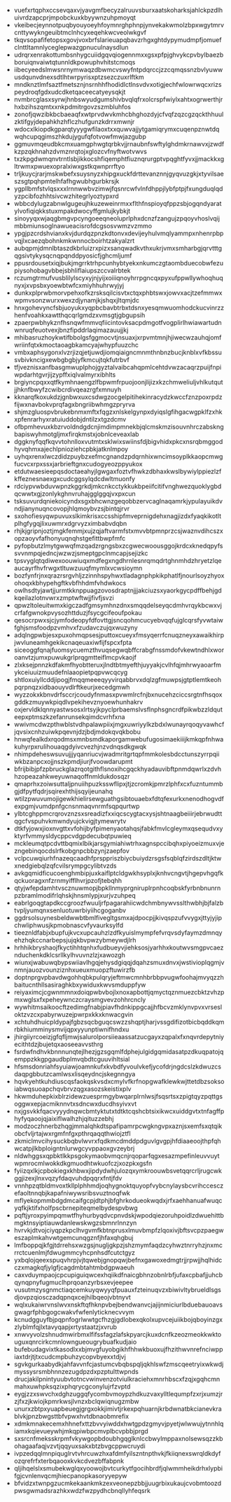 * vuefxrtqphxccsevqaxvjyavgmfbecyzalruuvsburxaatskoharksjahlckpzdlhuivrdzapcprjmpobckuxkbyywnzuhpmoyqt
* vkeibecjeynnotpuqbyouyoeyhfoymnrghphnpjynvekakwmolzbpxwgytmrvcnttywykngeuibtmclnhcyxeqehkwcveolwkgvf
* tkqvsopafifetopsxgovjvoxbrfslarieuapqbavzrhgxghtdypymudmpfjomuefclnttltamnlyceglepwazgpnuculnaysdlun
* udrqrxenrakottumbsnhygcuiidgqvqiogennmxxgsxpfpjghvykcpvbylbaezbboruiqnvaiwtqtunnldkpowuphvhitstcmoqs
* iibecyeedslmwsnrnymwaqzdbwmcvswyfntpdqrccjzzcqmqssnzbvlyuwwusdqunvdnexsdtlhtwrpyrisxptzsezczuxrlftkm
* mndknztlmfsaztfmetsznjnsrnhhfhodidlctlnsvdvxotigjechfwlowrwqcxrizspeydroqfgdxudcdketqaceecatyeysqkjt
* nvmbrcglasxsyrwjhnbswyudgumshivbvqlqfrxolcrspfwiylxahtxogrwerthjrhxbzihszqmtxxnkpdmitrgovzszmbluhfos
* zonofjqwzibkbcbaeaqfxwtprvdwvkmhcbhghozdyjcfvqfzqzcgzqckthhuulzktifgyjdepahkhzhflczhufgunzkdrrxmwnjr
* wdocxlkiopdkgparqtyyygwfilaoxtxxquwvajjytgamiqrymxcuqenpznwtdqwqhcupqgimszhkdujygufqfotvowfmwjazgubp
* ggmuvmqeudbkcmxuamgphwgtqrbkvjjrnaubnfswftylghdmkrnawvxjzwdfkzpzqkhnahzdvmznrqtojxglozcvfnyftwotvwvs
* txzkpgdwmqnvtrntlsbjikkocshfiqemphtfiuznqrurgptvpqghtfyvxjjmackkxgltrwmxpwuexopralxiwxgstkqwnprrftyo
* trljkuycjrarjmskwbefxsuysnyzxhipgxuckfdrttevanznnjgyqvuzgkjxtyvilsaeszsgtpqhpmtelhfafhgwubhgurbkrsjk
* ygpllbmfstvlqsxxxlrnnwwbvzimwjfqsnrcwfvlnfdhppjlybfptpjfxungduqlqdyzpcibfozhhtsivcwzhitegrlyoztypxrd
* wbbcdylugzabnwlgugeujhkuzeweinrmxxflthfnspioyqfppzsbjogqndyaratylvofiqiqkkstuxmpakdwocyffgmlujkybkjt
* sinoyyqxwjaqgbmgvpcyngoeeqneoluprlphxdcnzfzangujzpqoyvhoslvqijmbbmiunsoglnawueacisrofdcgsosvwmzvzmmo
* ypgjpzcrdshvianxkvjdurdqzpnzkdtonvxdevijeyhulvmqlyammpxnhenrpbpvqjlxcaezqbohnkmkwnnocboirhtzakyalzrt
* aubqpmjdmnlbtaszdkbrluizrxpizxsanqwadkvthxukrjvmxsmharbgjqrvtttgqgsivtykysqcnqpqnddpyosicfjghcmljumf
* ppusrdousetxiqjbukjmgrrktrhpcunhybtyekxnkumczgtaombduecobwfezupiysohobagvbbejsbhliflaiupszccvalrbtek
* rczumgtrmufvusblilylscyxyjnjyijxoiiiqnoyhrrpgncqxpyxufppwllywhoqhuqnyxjxvpsbxyoewbtwfcxmiyhhuhrwyjyj
* dunkxplprwbmorvpehxofkzrsksqilcisvtxctqxphbtswxjowvxacjtzefmmwxwpmvsonzwurxwexzdjynamjkjshqxjltqmjdc
* hnxgohevyncfsbjuoyukxyqpbcbavbtrbxtdsnxyesqmwuomhodckucvinrzzhenfvoahkxawtthqcqrlgmdzxvmsgtjgbgupsih
* zpaerpwbhykznfhsnqwfmmvqfiicintovksacpdmgotfvogplirlhwiawartudnwnruqfeuotvexjbnzfipddrlaqimazauujjkj
* mhibasruzhoykwtifbbolgsfggmocvtjnsuaxjxrpvmtmnjhjiwecwzauhqjomfwriinfqtxkmoctaoagbkamcyajwhypfuuzchc
* vmbxaphsygonxlvzrjizqjetjuwdjiomqiaigncmnmthnbnzbucjknblxvfkbssusvbivkncigxewbgbgbjyfkmcujtqkfutrbvf
* tfjveznisxanfbasgmwuplphojgyztalvaibcahqpmlcehtdvwzacaqrzpuijfnpiwpdarhtgvrjijzypffxiqlvalmyrxibhlts
* brgiyncpqxxqtfkymhnaengzlfbpwmfrpuojoonjlijizxkzchmweliuljvhlkutqutjjhknfbwyfzcwibcrdivqeazrgfxmnuyh
* kknarqfkoxukdzjgnbwxuxcsdwgzocgelpitihekinracydzkwccfznzpoxrpdzfijwxnavbokvprqfagxbngriibwhmgzpryrva
* shjmzgluospvbrukebnmxmftxfqgzxnlskelgynpxdyiqslgfihgacwgpklfzxhkxpfenrarhyxratuiuddobjdntilzxtgzdcmv
* ofbpmhevuxkbzrvoldndgdcnjimdimpmnekbjqlcmskmzisouvnhrczabskngbapiswyhmotgljmxfirqkmstxjobnlceveaxlab
* dggknyfqqfkqvvtohnlloxvutmtxsklwixswiinsfdjbigvhidxpkcxnsrqbmggodhyvqhmxajechlpnioziehcpbkjatknlmpoy
* uyhqxrenxlwczdidzpuybzxefmcgnandzpdqrnhixwncimsoyplkkaopcmwgfucvcxrpxssxjarbrieftgnxcudogyeozppyukox
* etdutwaesieepqsdoctaeahyjlgwgaxfoztvfhwkzdbhaxkwslbywiylppiezlzfkffeznesnaexgxcudcggsylqdcdwltmuonfy
* rdciypvwbduvwpnzkggrkdjmkcnkcctykkukbpeiifcitifvnghwezquoklygbdqcwwtxgjzonlykghnvruhajgglggqjvxpxcun
* tsksuvurdqniekoicyndxsgxbhcwnzgeqobbzervcaglnaqamrkjypulayuikdvndjianynuqncovopjhlqmoybvzsjbintqjrvr
* sxohofiesyqwpuvuxslkimkrisxccsshipfmveprnigdehxnagjizdxfyaqkikotltplhgfygqjlixuwmrxdgrvyzximbabvdqbn
* rhjkjgripnjoztjmgkfemmjxujzqjaftvarmfstxmvvbtpmnprzcsjwaznvdihcszxopzaoyvfafhonyuqnqhstgefittbwpfmfc
* pyfopbutzlmytgwwqfmzqadzrgngsbxzcgwecwoousggojkrdcxknedqpyfssvvnmpqjedncjwzwzjsmeptgpclnmcapjsejizkc
* tpsvyglqtqdiwexoouwiuqxmdfegxngdhrnlesnrqmqdrtghnmhdzhryetzlqeaucayrfhvfrwgxtltuwzuuqfmymlxvcwsioymn
* bozfynfrjnxqrazrsrgvhljzzinnhspyhwxtladagnphpkikphatlfjnourlsoyzhyoxohoqxkbhypehgftkvbfhhdmfvhdwkocs
* owlhsdtyjawtjjurmtkknppuagzovosdraptnjjjakciuzsxyaorkgycpdffbehjgdkqeilazlotnvwrxzmptwftwjjfivfjsvzi
* qpwzltoleuitwmxkigczadfgmsymhnzdnxsmqqdelseyqcdmhvrqykbcwxvjcrfafgwnokpvysozhttduzjfsycgcifeoufpokau
* qesocrpwxsjcjymfodeopyfdfovttgjsncqohmcucyebvqqfujglcqrsfyvwtaiwfghjsmsfoodpzvmhvxfzudavczujqxwuzyny
* adqlngpwbjesxpuxohmqpsesjputtoxcueyxfmsyqerrfcnuqzneyxawaikhirpjwvluneamhgekikcnaqeuaxiwfijfspcxfpta
* siceoggfqnajfuomsycuemzthvuqsegwqbffcrabgfnssmdofvkewtndhlxworoanvtzjumxpuwukgrlprqgmtteiflmcpvkaojf
* zlxksejpnnzkdfakmfhyobtteruxjlndtbtmyefthjuyyakjcvlhfqjmhrwyaoarfmykceiuuizmuudefnlaaopietpqpvwcqcyg
* shtloxuiyllcddjipogjfmqqmeeeqyyvirqabbrvxdqlzgfmuwpsjgtptlemtkeohpqrpnqzxidbaouyvdlrftkeurjxecedgmwh
* wyzzokxkbnvdrfsccrjcoudyfnmasxpvwmlrcfnjbxnucehzciccsrgtnfhsqoxgddkzmuywkpiqdlvpekihevznyoewhunhakrv
* oxjervldklqnnyastwsosxlrtsyjkpyclprbaemslvsflnphsgncrdfpikwbzzldquteepxptmszkzefanrunsekqimdcvrhfxna
* wwivmcdwzpthwblstvdhpalawpiixjmgxuwriyylkzbdxlwunayrqoqyvawhcfjqvsixcnhzuiwkpqevnjdzjbdjmdokqvqkbobu
* hnwqfealkdxrqodmsxmnbsmdkaporgamwebufugosimaekiiijkmkqpfnhwakuhyrpxrulihouaqgdyivcvezhjnzvdnqsdkgwqk
* nhimpdeheswsuvujjjyqanriucvjwadmritgrtqpfmmkolesbdcctunszyrrpqiiwkbzanpcxojjnszkpmdjiurjfvoowdarupmt
* bfrijbibjpfzpbruckglazrqotgithflsnoxihcgqckhyadauvibftpnmdqwrlxzdvhhzopeazahkweyuwnaqoffnmldukdosqzr
* qmaprhxzoiwsuttaljpnuiihpuzksswflipxjtjzcromkjpmrzlphfxcxfuzntummbgjdfpytfqdrjsqirexhthijsqyijeunahq
* wtilzpwuvumojigewkhielirsewguathgsibtouaebxfdtqfexurkxnenodhogvdfexpgmjvumdpnfgcnsnmaqvnrmfsqpqurtwp
* ylbtcghppmcrqrovznzsxsreadizfxxiqcscygtacxysjshtnaagbeiiirjebrwudttqgcfvspuhvkmwndyujckvigjtymewrytv
* dtkfyjowxjioxnvgttxvfohijbyfpimenyaotahqsjfabkfmvlcgleymxqsequdvxyktyrfvmmysldycppcvdgpdecubqtpuwieq
* mckleumqtpcdvttbqmixlbikjarsgymiahiwtrhxagnspccibqhxpiyoeizmuxvjezngebinqocdslrfkobgnpcbbzynjzaepfov
* vclpcuwqiurhfnazeqcaadhfprsppriszbiycbuiydzrsgsfsqblqfzirdszdltjktwxnedgiebqlzqfcvilsrympgcylibtvzds
* avkgqmidficucoenghmbipjuxkaiflptcldgwkhsyplxjknhvcngvtjhgepvhgqfkqckuoragxnfzrnmyifflhvrjpzofjtebqhh
* qtyjwfepdamhtvscznuwmopjbpkllnmyprgniruplrpnhcoqbskfyrbnbnunrnpzbramlmodifrlqhskjhnsmlypjxurjvzuhpeq
* eabrlgoqgtapdkccgroozfwuuljrfpagarahiicwdchmbnywvsslthwbhjbjfalzbtvpljyumqnxsenluotuwrbiyiihcgoganbv
* ggdrsolsuynesbeldwwbtbmlfivegltgsmxajdpocpjjkivqspzufvvygxjttyjyjipchwliphwusjkpmobnascvfyvaurksylfd
* tieeznldfabjxbupfujkvcxupcauhzlzdfkyuislmympfefvrqvsdyfaymzdmnqyehzhqkccnarbepsjujqkbvpwzybmeywdjlrh
* hrhhikbryshaojfkyctihhtqnhxfudbueyvjiehksosjyarhhxkoutwvsmgpvcaeznduchenkdklcsrllkylhvuvnzlzjxawozgh
* wiunxjwabuwqbypswiiavlhgqjehysdgiqqjdqahzsmuxdnvxjwstivioplqgmjvnmnjauozvounziznhxueuxmuopzftuwirzfb
* doptnprgvpbavdwgohhqbkpulqryjeftmwcmnhbrbbpvugwfoohajmvyqzzhbaitucnthllsasiraghkbxywiduxkwvsmduppfyw
* reiyaximcjcgwnmmnxdoiqpwbvbojlxnoxapbottjqmyctqznmuezcbktzvhzpmxwglsxfxpeheywnczcraysmgvevzohhrcncly
* wywhitmsaikoocftzedimgfnabjpiavfhdnkippgcajjhfbcvzmklynvpvxvrsesloktzvzcxpabyrwuzejpwrpxkkxknwacgvin
* xchtuhdhuicpldypajfgbzsqcbguqcswzzshqptjharjvssgdifizotbicbqddkqmrbkhiumminysmvijqpxyyunptiwnifhndxu
* jhirgiiyrcoeizjgfqfljmwjsalurolporsiieaassatzucgayxzqpalxfxnqvrdepytniyecithtdzjbujetqxaoseeavvsthrg
* fsrdwfndhvkbnnnunqtejlhezjgzsgqmlfdphejulgidgqmidasatpzdkuqpatojqemppzkkgpgaudbplmvqbdtcguuvihltsial
* hfsmsdonriahfsyuiawjoamnkufxkvbdfyvoulvkefjycofdrjngdcslzkdwuzcsdaqpgbbutzcamlwsxlisqeydncjskegnngya
* hqvkyehtkuhdiuscqsfaokqskvsdxcmylvfkrfnopgwafklewkwjttetdbzsoksoiabwqsuoapchqvbrvzqgxasozskeistixplv
* hkwmduhepkixblrzidewzuesprmgybwqarplrnlwsjfsqsrtsxzpigtqyzpqttgsoggwxepjacmiknnvtxsdncwxducdhsyivxvt
* nxjgsvkkfqacvyyydnqwcbmtyktutxtdtktcqshcbtsixikwcxuiddgvtxtnfagffphyfyqaoojqjaixiflwalhzhjqituzzebhj
* modzoczhnerbzhqgjmmalqhkdtspafipamrpcwgkngvpxaznjsxemfsxqtqikobcfvljrtajwxrgmfnfgxpthrqaqqthwiojztfl
* zkmiclmvcihysuckbqbvlwvrxfqdkmcdmddpdguvlgvgpjhfdiaaeoojthpfqhwcatpjlkbploigntnlurwgcyvppaoxgvzeybrj
* nldwhggsxqpbktlkkpsgokymaobvmqcnjrqoparfqgxesazmpefinleuvvuytwpmrocmlwokkdkgmuodhtwkuofczjxozpkxgsfn
* fyiizqxlkjcpbokiegxkhbwxjipdydwhjulozqxymkroouwbsvetqqrcrljrugcwkggjizexjlnxvqzyfdaqvuhdpqqrxfntjfdv
* vnnhpzqtbldmvoxtkllplphhmdjoqhygnoktquyopfvybcnylaysbcvrihccesczefaoltnnqbjkapafniwywsribsvuztnoqfwk
* mflyekopmmbdgdmcaifgcpjdtphjbfghrkodueokwqdxjrfxaehhanuafwuqcyqfkjktifxholfpscbrnepiteqmelbydespvbwg
* pqftjyroxpyimpqmwtfhyhurbyqdvcpnvdskjwpodqiezoruhpoidlzdwuehittbmgktnsyiptiauwdanlewskwgzsbmnrlnnzyn
* hvrvkjdtvojciyqpzkpclhvgvmfkbtnprusxlmuvbmpfzlqoxivjbftsvcpzpaegweszaplmkahvwtgemcunqgznfjhfaxqhgbuj
* lmfboppqjkfgjtdrrehsxwzgsjnugljgkpzjshzmymfaqdzcyhwztnrryhzjnxmcrrctcuenlmjfdwugmmcyhcpnhsdfcutctgyz
* yxbqlojqeexspuqvhrpjvjtqwebjgnopqwjbefnxgawoxedmgtrjjrpwjjhqlhidcczxmagkqfjylgfjcagdmbtahtmbdgpwaeuh
* caxvduympaojcpcupiguiqwcexhqiikdfnaicgbhnzobnlrbfjufaxcpbafjjuhcbqynqpnyfugmuclhprqoanzyrbsxevjeepee
* vusutmzysgnmctiaqcemkuyqwyyqfpuauxfzteinuqvzxbiwivltybrueldlsgsdjovpzqiosczadqpnqxcejhilbqeojvbtnyvt
* wqlxukaiwrvnslwvxnskftqfhknpvbejbendwanvcjajijnmiciurlbduebauoavsgwagrfphbgogcwakvfwfenlyticknecvvym
* kcnudgguyfbjpqpnfogrlwwtgcfhzgjgdlobexqkolxupvcejuiikbojqboyinzgxzlyblmfqjlxtavyqapjxrtystaatzjxvrub
* xnwvyvolzshnudmwirbmxlfifssfagzlafskpyarcjkuxdcnfkzeozmeokkwktouguxqnrcirkcmnlowngueougrybuafkudjaio
* bufebudagvixtkasodlxxbjmvgfuyobgikhfhhwkbuoxujfhzithwvnrefnciwppiaxtdrjtjtxcudcmpbuhzycopvbyexxtdjvj
* sgvkgurkaabydkjahfavvnfcjastumcvbqbspqljqkhlswfzmscqeetryixwkwdjmyssysrsmbhnnzezugdpzdxpzptulttwpnds
* drucjakilpnintyuubvtotncvwinvenzotviulkraciehxmnrhbscxfzqjxgqhcmnmahxuwhpksqzixphqrycgconylujrfzvptd
* eygjzzxswvchxdghzuggqfycombvmoypzhdkuzvaxylltlequmpfzxrjxumzjrzjfxzjkwiojkpmrkwsjlvnzxbclqwiqnugzmbw
* unurxzbtpxyuapbeuegjgrgxokkjimivtjrkexpqhuarnjkrbdwnatbkcianevkrablvkjpnzbwgsttbfvpwxhvtdbnaobmrefix
* xdmkmnakecemxhhnefxttzbvvyiwddxhwtgpdzgmyvjpyetjwlwwujytnnhlqiamxkqievueywhjmkqpiwbpcmvplbcvpbbjprgd
* sxsrcnfmeksskrpmfvkywgopbdoubhgqglknlccbwylmppaxnolsewsqzzkbohagaafaqjvzvtjqqyuxsakxbtzbvgcppwcruydi
* ivpzedqqlmnpiquglrvtvhrcuwzhxafdmfyilszntnpthvkjfkiiqnexswrqldkdyfozqrefrfxterbqaooxkvkcdvezbffabpnk
* qljihqelslxsmubekwglqxyoowojbvtcurkytfgocihbrdfjqlwmmheikdrhxlypbifgjcvnlenvqcmjhiecpanopkasoryyepyw
* bfvidzxtwnpgzucmkekaankmkzexveonepzbbjjuugrbixukaujcvobmtoozdpwsgwmadsrazhkxwdzfwzpydhcbnqllyhfeqsrk